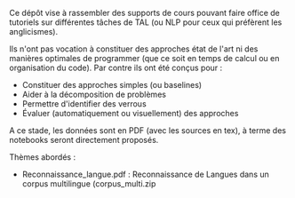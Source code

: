 Ce dépôt vise à rassembler des supports de cours pouvant faire office de tutoriels sur différentes tâches de TAL (ou NLP pour ceux qui préfèrent les anglicismes).

Ils n'ont pas vocation à constituer des approches état de l'art ni des manières optimales de programmer (que ce soit en temps de calcul ou en organisation du code). Par contre ils ont été conçus pour :

- Constituer des approches simples (ou baselines)
- Aider à la décomposition de problèmes
- Permettre d'identifier des verrous
- Évaluer (automatiquement ou visuellement) des approches


A ce stade, les données sont en PDF (avec les sources en tex), à terme des notebooks seront directement proposés.

Thèmes abordés :

- Reconnaissance_langue.pdf : Reconnaissance de Langues dans un corpus multilingue (corpus_multi.zip
